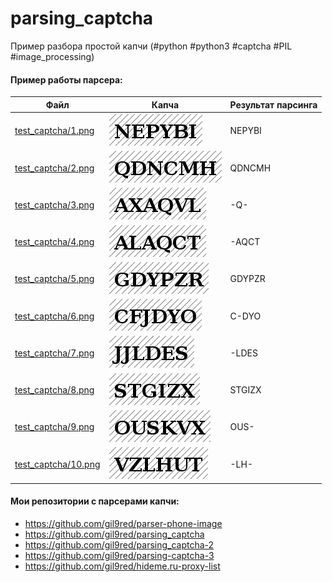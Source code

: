 # parsing_captcha
Пример разбора простой капчи (#python #python3 #captcha #PIL #image_processing)

#### Пример работы парсера:
Файл         | Капча | Результат парсинга
------------ | ------------ | ------------
[test_captcha/1.png](test_captcha/1.png) | ![test_captcha/1.png](test_captcha/1.png) | NEPYBI
[test_captcha/2.png](test_captcha/2.png) | ![test_captcha/2.png](test_captcha/2.png) | QDNCMH
[test_captcha/3.png](test_captcha/3.png) | ![test_captcha/3.png](test_captcha/3.png) | -Q-
[test_captcha/4.png](test_captcha/4.png) | ![test_captcha/4.png](test_captcha/4.png) | -AQCT
[test_captcha/5.png](test_captcha/5.png) | ![test_captcha/5.png](test_captcha/5.png) | GDYPZR
[test_captcha/6.png](test_captcha/6.png) | ![test_captcha/6.png](test_captcha/6.png) | C-DYO
[test_captcha/7.png](test_captcha/7.png) | ![test_captcha/7.png](test_captcha/7.png) | -LDES
[test_captcha/8.png](test_captcha/8.png) | ![test_captcha/8.png](test_captcha/8.png) | STGIZX
[test_captcha/9.png](test_captcha/9.png) | ![test_captcha/9.png](test_captcha/9.png) | OUS-
[test_captcha/10.png](test_captcha/10.png) | ![test_captcha/10.png](test_captcha/10.png) | -LH-

#### Мои репозитории с парсерами капчи:
* https://github.com/gil9red/parser-phone-image
* https://github.com/gil9red/parsing_captcha
* https://github.com/gil9red/parsing_captcha-2
* https://github.com/gil9red/parsing-captcha-3
* https://github.com/gil9red/hideme.ru-proxy-list

